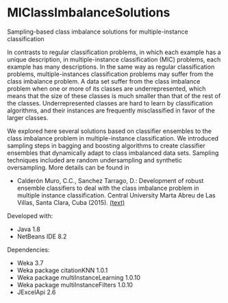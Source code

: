# MIClassImbalanceSolutions
Sampling-based class imbalance solutions for multiple-instance classification

In contrasts to regular classification problems, in which each example has a unique description, in multiple-instance classification (MIC) problems, each example has many descriptions. In the same way as regular classification problems, multiple-instances classification problems may suffer from the class imbalance problem. A data set suffer from the class imbalance problem when one or more of its classes are underrepresented, which means that the size of these classes is much smaller than that of the rest of the classes. Underrepresented classes are hard to learn by classification algorithms, and their instances are frequently misclassified in favor of the larger classes.

We explored here several solutions based on classifier ensembles to the class imbalance problem in multiple-instance classification. We introduced sampling steps in bagging and boosting algorithms to create classifier ensembles that dynamically adapt to class imbalanced data sets. Sampling techniques included are random undersampling and synthetic oversampling. More details can be found in 

- Calderón Muro, C.C., Sanchez Tarrago, D.: Development of robust ensemble classifiers to deal with the class imbalance problem in multiple instance classification. Central University Marta Abreu de Las Villas, Santa Clara, Cuba (2015). <a href="https://www.researchgate.net/publication/332593863_Development_of_robust_ensemble_classifiers_to_deal_with_the_class_imbalance_problem_in_multiple_instance_classification" target="_blank">(text)</a>

Developed with:
- Java 1.8
- NetBeans IDE 8.2

Dependencies:
- Weka 3.7
- Weka package citationKNN 1.0.1
- Weka package multiInstanceLearning 1.0.10
- Weka package multiInstanceFilters 1.0.10
- JExcelApi 2.6
